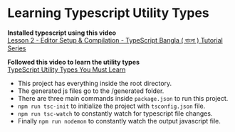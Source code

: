 # Learning Typescript Utility Types

__Installed typescript using this video__  
[Lesson 2 - Editor Setup & Compilation - TypeScript Bangla ( বাংলা ) Tutorial Series](https://www.youtube.com/watch?v=47PASjEF5fo)  

__Followed this video to learn the utility types__  
[TypeScript Utility Types You Must Learn](https://www.youtube.com/watch?v=hWww6L3vI5A)  

* This project has everything inside the root directory.
* The generated js files go to the /generated folder.
* There are three main commands inside `package.json` to run this project.
* `npm run tsc-init` to initialize the project with `tsconfig.json` file.
* `npm run tsc-watch` to constantly watch for typescript file changes.
* Finally `npm run nodemon` to constantly watch the output javascript file.